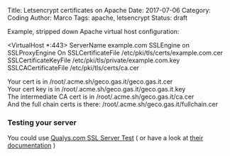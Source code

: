 Title: Letsencrypt certificates on Apache
Date: 2017-07-06
Category: Coding
Author: Marco
Tags: apache, letsencrypt
Status: draft

Example, stripped down Apache virtual host configuration:

<VirtualHost \*:443>
  ServerName example.com
  SSLEngine on
  SSLProxyEngine On
  SSLCertificateFile    /etc/pki/tls/certs/example.com.cer
  SSLCertificateKeyFile /etc/pki/tls/private/example.com.key
  SSLCACertificateFile  /etc/pki/tls/certs/ca.cer
</VirtualHost>

Your cert is in /root/.acme.sh/geco.gas.it/geco.gas.it.cer  
Your cert key is in /root/.acme.sh/geco.gas.it/geco.gas.it.key  
The intermediate CA cert is in /root/.acme.sh/geco.gas.it/ca.cer  
And the full chain certs is there: /root/.acme.sh/geco.gas.it/fullchain.cer

### Testing your server

You could use [Qualys.com SSL Server Test](https://www.ssllabs.com/ssltest/) ( or have a look at [their documentation](https://www.ssllabs.com/projects/documentation/) )
